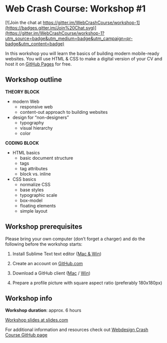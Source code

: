 # Web Crash Course: Workshop #1

[![Join the chat at https://gitter.im/WebCrashCourse/workshop-1](https://badges.gitter.im/Join%20Chat.svg)](https://gitter.im/WebCrashCourse/workshop-1?utm_source=badge&utm_medium=badge&utm_campaign=pr-badge&utm_content=badge)

In this workshop you will learn the basics of building modern mobile-ready websites. You will use HTML & CSS to make a digital version of your CV and host it on [GitHub Pages](https://pages.github.com/) for free.

## Workshop outline

**THEORY BLOCK**

- modern Web
	- responsive web
	- content-out approach to building websites
- design for “non-designers”
	- typography 
	- visual hierarchy
	- color

**CODING BLOCK**

- HTML basics
	- basic document structure
	- tags
	- tag attributes
	- block vs. inline
- CSS basics
	- normalize CSS
	- base styles
	- typographic scale
	- box-model
	- floating elements
	- simple layout

## Workshop prerequisites

Please bring your own computer (don’t forget a charger) and do the following before the workshop starts:


1) Install Sublime Text text editor ([Mac & Win](http://www.sublimetext.com/3))

2) Create an account on [GitHub.com](https://github.com/)

3) Download a GitHub client ([Mac](https://mac.github.com/) / [Win](https://windows.github.com/))

4) Prepare a profile picture with square aspect ratio (preferably 180x180px)





## Workshop info

**Workshop duration**: approx. 6 hours

[Workshop slides at slides.com](http://slides.com/iljapanic/wcc-1)


For additional information and resources check out [Webdesign Crash Course GitHub page](https://github.com/WebCrashCourse/info)

